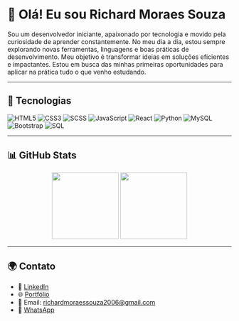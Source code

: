 # 👋 Olá! Eu sou Richard Moraes Souza

Sou um desenvolvedor iniciante, apaixonado por tecnologia e movido pela curiosidade de aprender constantemente. No meu dia a dia, estou sempre explorando novas ferramentas, linguagens e boas práticas de desenvolvimento. Meu objetivo é transformar ideias em soluções eficientes e impactantes. Estou em busca das minhas primeiras oportunidades para aplicar na prática tudo o que venho estudando.

---

## 🚀 Tecnologias

![HTML5](https://img.shields.io/badge/HTML5-E34F26?style=for-the-badge&logo=html5&logoColor=white)
![CSS3](https://img.shields.io/badge/CSS3-1572B6?style=for-the-badge&logo=css3&logoColor=white)
![SCSS](https://img.shields.io/badge/SCSS-CC6699?style=for-the-badge&logo=sass&logoColor=white)
![JavaScript](https://img.shields.io/badge/JavaScript-F7DF1E?style=for-the-badge&logo=javascript&logoColor=black)
![React](https://img.shields.io/badge/React-20232A?style=for-the-badge&logo=react&logoColor=61DAFB)
![Python](https://img.shields.io/badge/Python-3776AB?style=for-the-badge&logo=python&logoColor=white)
![MySQL](https://img.shields.io/badge/MySQL-4479A1?style=for-the-badge&logo=mysql&logoColor=white)
![Bootstrap](https://img.shields.io/badge/Bootstrap-7952B3?style=for-the-badge&logo=bootstrap&logoColor=white)
![SQL](https://img.shields.io/badge/SQL-003B57?style=for-the-badge&logoColor=white)

---

## 📊 GitHub Stats

<div align="center">

<img height="150em" src="https://github-readme-stats.vercel.app/api?username=richardmoraessouza&show_icons=true&theme=tokyonight&locale=pt-br&hide_border=true&count_private=true"/>
<img height="150em" src="https://github-readme-stats.vercel.app/api/top-langs/?username=richardmoraessouza&layout=compact&theme=tokyonight&locale=pt-br&hide_border=true&card_width=320"/>


</div>


---

## 🌍 Contato

- 💼 [LinkedIn](https://www.linkedin.com/in/richardmoraessouza)
- 🌐 [Portfólio](https://richardmoraes.dev)
- 📧 Email: richardmoraessouza2006@gmail.com
- 📱 [WhatsApp](https://wa.me/5547999326217?text=Olá%20Richard%2C%20encontrei%20seu%20perfil%20no%20GitHub!)
